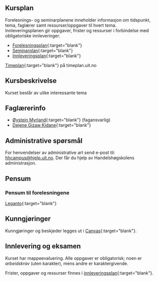 ## Kursplan  

Forelesnings- og seminarplanene inneholder informasjon om tidspunkt, tema, faglærer samt ressurser/oppgaver til hvert tema.  
Innleveringsplanen gir oppgaver, frister og ressurser i forbindelse med obligatoriske innleveringer.  

- [Forelesningsplan](forelesningsplan.html){:target="blank"}
- [Seminarplan](seminarplan.html){:target="blank"}
- [Innleveringsplan](innleveringer.html){:target="blank"}   


[Timeplan](https://timeplan.uit.no/){:target="blank"} på timeplan.uit.no


## Kursbeskrivelse 


Kurset består av ulike interessante tema  


## Faglærerinfo  
- [Øystein Myrland](https://uit.no/ansatte/oystein.myrland){:target="blank"} (fagansvarlig)
- [Dejene Gizaw Kidane](https://uit.no/ansatte/dejene.g.kidane){:target="blank"}



## Administrative spørsmål

For henvendelser av administrative art send e-post til: <hhcampus@hjelp.uit.no>. Der får du hjelp av Handelshøgskolens administrasjon.


## Pensum  

### Pensum til forelesningene

[Leganto](https://bibsys-c.alma.exlibrisgroup.com/leganto/){:target="blank"}  




## Kunngjøringer  

Kunngjøringer og beskjeder legges ut i [Canvas](https://uit.instructure.com/){:target="blank"}.


## Innlevering og eksamen  

Kurset har mappeevaluering. Alle oppgaver er obligatorisk; noen er _arbeidskrav_ (uten karakter), mens andre er karaktergivende.  

Frister, oppgaver og ressurser finnes i [innleveringsplan](innleveringer.html){:target="blank"}.    

